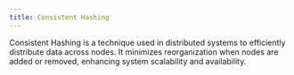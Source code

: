 ```yaml
---
title: Consistent Hashing
---
```


Consistent Hashing is a technique used in distributed systems to efficiently distribute data across nodes. It minimizes reorganization when nodes are added or removed, enhancing system scalability and availability.

<!--more-->